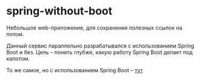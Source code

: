 # spring-without-boot

Небольшое web-приложение, для сохранения полезных ссылок на потом.

Данный сервис параллельно разрабатывался с использованием Spring Boot и без. Цель – понять глубже, какую работу Spring Boot делает под капотом.

То же самое, но с использованием Spring Boot – [тут](https://github.com/PavlovILYA/later-with-sping-boot)
